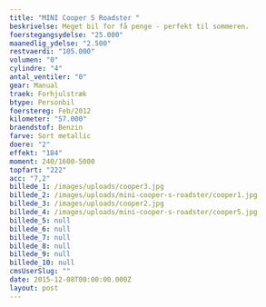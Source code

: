 ```yaml
---
title: "MINI Cooper S Roadster "
beskrivelse: Meget bil for få penge - perfekt til sommeren.
foerstegangsydelse: "25.000"
maanedlig_ydelse: "2.500"
restvaerdi: "105.000"
volumen: "0"
cylindre: "4"
antal_ventiler: "0"
gear: Manual
traek: Forhjulstræk
btype: Personbil
foerstereg: Feb/2012
kilometer: "57.000"
braendstof: Benzin
farve: Sort metallic
doere: "2"
effekt: "184"
moment: 240/1600-5000
topfart: "222"
acc: "7,2"
billede_1: /images/uploads/cooper3.jpg
billede_2: /images/uploads/mini-cooper-s-roadster/cooper1.jpg
billede_3: /images/uploads/cooper2.jpg
billede_4: /images/uploads/mini-cooper-s-roadster/cooper5.jpg
billede_5: null
billede_6: null
billede_7: null
billede_8: null
billede_9: null
billede_10: null
cmsUserSlug: ""
date: 2015-12-08T00:00:00.000Z
layout: post
---
```


